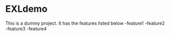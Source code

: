 # EXLdemo

This is a dummy project. 
It has the features listed below
-feature1
-feature2
-feature3
-feature4
